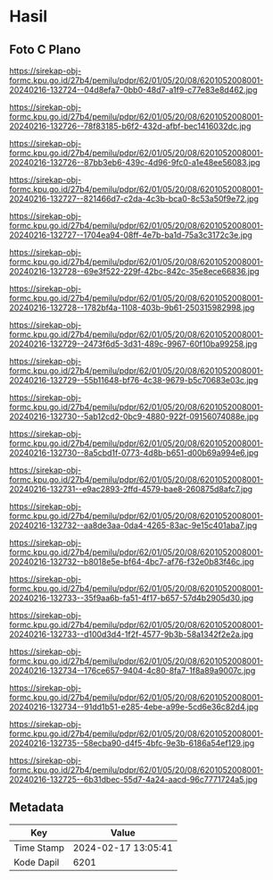 # Hasil

## Foto C Plano

https://sirekap-obj-formc.kpu.go.id/27b4/pemilu/pdpr/62/01/05/20/08/6201052008001-20240216-132724--04d8efa7-0bb0-48d7-a1f9-c77e83e8d462.jpg

https://sirekap-obj-formc.kpu.go.id/27b4/pemilu/pdpr/62/01/05/20/08/6201052008001-20240216-132726--78f83185-b6f2-432d-afbf-bec1416032dc.jpg

https://sirekap-obj-formc.kpu.go.id/27b4/pemilu/pdpr/62/01/05/20/08/6201052008001-20240216-132726--87bb3eb6-439c-4d96-9fc0-a1e48ee56083.jpg

https://sirekap-obj-formc.kpu.go.id/27b4/pemilu/pdpr/62/01/05/20/08/6201052008001-20240216-132727--821466d7-c2da-4c3b-bca0-8c53a50f9e72.jpg

https://sirekap-obj-formc.kpu.go.id/27b4/pemilu/pdpr/62/01/05/20/08/6201052008001-20240216-132727--1704ea94-08ff-4e7b-ba1d-75a3c3172c3e.jpg

https://sirekap-obj-formc.kpu.go.id/27b4/pemilu/pdpr/62/01/05/20/08/6201052008001-20240216-132728--69e3f522-229f-42bc-842c-35e8ece66836.jpg

https://sirekap-obj-formc.kpu.go.id/27b4/pemilu/pdpr/62/01/05/20/08/6201052008001-20240216-132728--1782bf4a-1108-403b-9b61-250315982998.jpg

https://sirekap-obj-formc.kpu.go.id/27b4/pemilu/pdpr/62/01/05/20/08/6201052008001-20240216-132729--2473f6d5-3d31-489c-9967-60f10ba99258.jpg

https://sirekap-obj-formc.kpu.go.id/27b4/pemilu/pdpr/62/01/05/20/08/6201052008001-20240216-132729--55b11648-bf76-4c38-9679-b5c70683e03c.jpg

https://sirekap-obj-formc.kpu.go.id/27b4/pemilu/pdpr/62/01/05/20/08/6201052008001-20240216-132730--5ab12cd2-0bc9-4880-922f-09156074088e.jpg

https://sirekap-obj-formc.kpu.go.id/27b4/pemilu/pdpr/62/01/05/20/08/6201052008001-20240216-132730--8a5cbd1f-0773-4d8b-b651-d00b69a994e6.jpg

https://sirekap-obj-formc.kpu.go.id/27b4/pemilu/pdpr/62/01/05/20/08/6201052008001-20240216-132731--e9ac2893-2ffd-4579-bae8-260875d8afc7.jpg

https://sirekap-obj-formc.kpu.go.id/27b4/pemilu/pdpr/62/01/05/20/08/6201052008001-20240216-132732--aa8de3aa-0da4-4265-83ac-9e15c401aba7.jpg

https://sirekap-obj-formc.kpu.go.id/27b4/pemilu/pdpr/62/01/05/20/08/6201052008001-20240216-132732--b8018e5e-bf64-4bc7-af76-f32e0b83f46c.jpg

https://sirekap-obj-formc.kpu.go.id/27b4/pemilu/pdpr/62/01/05/20/08/6201052008001-20240216-132733--35f9aa6b-fa51-4f17-b657-57d4b2905d30.jpg

https://sirekap-obj-formc.kpu.go.id/27b4/pemilu/pdpr/62/01/05/20/08/6201052008001-20240216-132733--d100d3d4-1f2f-4577-9b3b-58a1342f2e2a.jpg

https://sirekap-obj-formc.kpu.go.id/27b4/pemilu/pdpr/62/01/05/20/08/6201052008001-20240216-132734--176ce657-9404-4c80-8fa7-1f8a89a9007c.jpg

https://sirekap-obj-formc.kpu.go.id/27b4/pemilu/pdpr/62/01/05/20/08/6201052008001-20240216-132734--91dd1b51-e285-4ebe-a99e-5cd6e36c82d4.jpg

https://sirekap-obj-formc.kpu.go.id/27b4/pemilu/pdpr/62/01/05/20/08/6201052008001-20240216-132735--58ecba90-d4f5-4bfc-9e3b-6186a54ef129.jpg

https://sirekap-obj-formc.kpu.go.id/27b4/pemilu/pdpr/62/01/05/20/08/6201052008001-20240216-132725--6b31dbec-55d7-4a24-aacd-96c7771724a5.jpg


## Metadata

| Key        | Value               |
| ---------- | ------------------- |
| Time Stamp | 2024-02-17 13:05:41 |
| Kode Dapil | 6201                |



